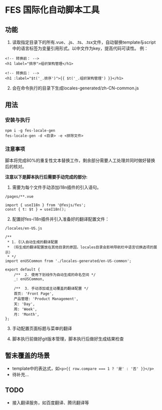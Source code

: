 # FES 国际化自动脚本工具

## 功能
1. 读取指定目录下的所有.vue、.js、.ts、.tsx文件，自动替换template与script中的语言标签为变量引用形式。以中文作为key，提高代码可读性。
例：
```
<!-- 转换前： -->
<h1 label="排序">组织架构管理</h1>

<!-- 转换后： -->
<h1 :label="$t('_.排序')">{{ $t('_.组织架构管理') }}</h1>
```

2. 会在命令执行的目录下生成locales-generated/zh-CN-common.js

## 用法

### 安装与执行

```
npm i -g fes-locale-gen
fes-locale-gen -d <目录> -e <排除文件>
```

### 注意事项
脚本将完成80%的重复性文本替换工作，剩余部分需要人工处理并同时做好替换后的核对。

**注意以下是脚本执行后需要手动完成的部分:**

1. 需要为每个文件手动添加i18n插件的引入语句。 

`/pages/**.vue`
```
import { useI18n } from '@fesjs/fes';
const { t: $t } = useI18n();
```

2. 配置好fes-i18n插件并引入准备好的翻译配置文件：

`/locales/en-US.js`
```
/**  
 * 1. 引入自动生成的翻译配置 
 * （将生成的翻译配置放在其他目录的原因，locales目录会影响导航栏中语言切换选项的展示）
 * */
import enUSCommon from './locales-generated/en-US-common';

export default {
    /**  2. 使用下划线作为自动生成的命名空间 */
    _: enUSCommon,

    /**  3. 手动添加或主动覆盖的翻译配置 */
    首页: 'Front Page',
    产品管理: 'Product Management',
    天: 'Day',
    周: 'Week',
    月: 'Month',
};
```

3. 手动配置页面标题与菜单的翻译

4. 脚本执行前做好git版本管理，脚本执行后做好生成结果检查

## 暂未覆盖的场景
- template中的表达式，如`<p>{{ row.compare === 1 ? '是' : '否' }}</p>`
- 待补充...

## TODO
- 接入翻译服务，如百度翻译、腾讯翻译等